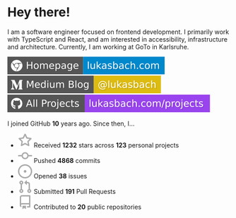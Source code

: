 # Hey there!

I am a software engineer focused on frontend development. I primarily work with TypeScript and React, and am interested in accessibility, infrastructure and architecture. Currently, I am working at GoTo in Karlsruhe.

[![Homepage](./icons/homepage.svg)](https://lukasbach.com)
[![Medium Blog](./icons/medium.svg)](https://medium.com/@lukasbach)
[![My Projects](./icons/projects.svg)](https://lukasbach.com/projects)

I joined GitHub **10** years ago. Since then, I...

- ![](./icons/star.svg) Received **1232** stars across **123** personal projects
- ![](./icons/commit.svg) Pushed **4868** commits
- ![](./icons/issues.svg) Opened **38** issues
- ![](./icons/pr.svg) Submitted **191** Pull Requests
- ![](./icons/repo.svg) Contributed to **20** public repositories
